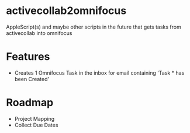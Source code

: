 activecollab2omnifocus
======================

AppleScript(s) and maybe other scripts in the future that gets tasks from activecollab into omnifocus

# Features
- Creates 1 Omnifocus Task in the inbox for email containing 'Task * has been Created'

# Roadmap
- Project Mapping
- Collect Due Dates
